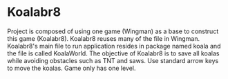 # Koalabr8
Project is composed of using one game (Wingman) as a base to construct this game (Koalabr8). Koalabr8 reuses many of the file in Wingman. Koalabr8's main file to run application resides in package named koala and the file is called KoalaWorld. The objective of Koalabr8 is to save all koalas while avoiding obstacles such as TNT and saws. Use standard arrow keys to move the koalas. Game only has one level. 
